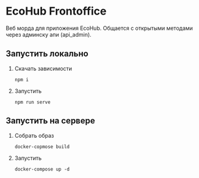 # EcoHub Frontoffice
Веб морда для приложения EcoHub. Общается с открытыми методами через
админску апи (api_admin).

## Запустить локально
1) Скачать зависимости
    ```
    npm i
    ```
2) Запустить
    ```
    npm run serve
    ```

## Запустить на сервере
1) Собрать образ
    ```
    docker-copmose build
    ```
2) Запустить
    ```
    docker-compose up -d
    ```
